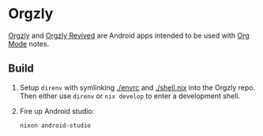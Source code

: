 # Orgzly

[Orgzly](https://github.com/orgzly/orgzly-android) and [Orgzly
Revived](https://github.com/orgzly-revived/orgzly-android-revived) are Android
apps intended to be used with [Org Mode](https://orgmode.org/) notes.

## Build

1. Setup `direnv` with symlinking [./envrc](./envrc) and
   [./shell.nix](./shell.nix) into the Orgzly repo. Then either use `direnv` or
   `nix develop` to enter a development shell.

2. Fire up Android studio:

   ``` sh
   nixon android-studio
   ```

